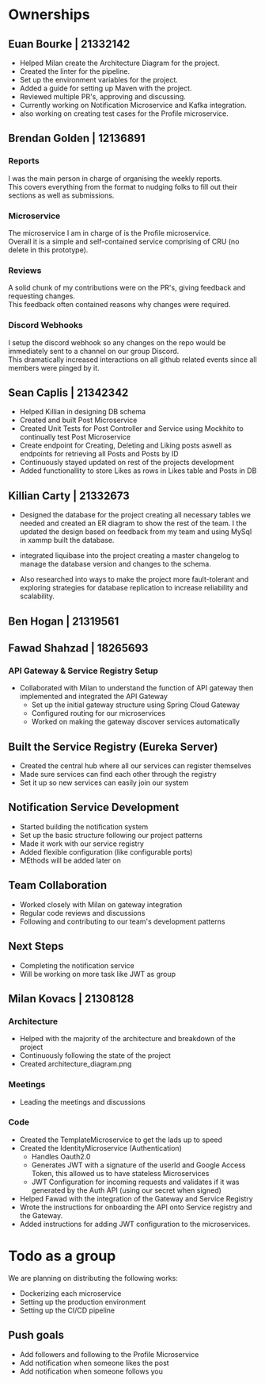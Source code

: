 # Ownerships

## Euan Bourke    | 21332142
  - Helped Milan create the Architecture Diagram for the project.
  - Created the linter for the pipeline.
  - Set up the environment variables for the project.
  - Added a guide for setting up Maven with the project.
  - Reviewed multiple PR's, approving and discussing.
  - Currently working on Notification Microservice and Kafka integration.
  - also working on creating test cases for the Profile microservice. 

## Brendan Golden | 12136891
### Reports
I was the main person in charge of organising the weekly reports.  
This covers everything from the format to nudging folks to fill out their sections as well as submissions.

### Microservice
The microservice I am in charge of is the Profile microservice.  
Overall it is a simple and self-contained service comprising of CRU (no delete in this prototype).

### Reviews
A solid chunk of my contributions were on the PR's, giving feedback and requesting changes.  
This feedback often contained reasons why changes were required.

### Discord Webhooks
I setup the discord webhook so any changes on the repo would be immediately sent to a channel on our group Discord.  
This dramatically increased interactions on all github related events since all members were pinged by it.

## Sean Caplis    | 21342342
  - Helped Killian in designing DB schema
  - Created and built Post Microservice
  - Created Unit Tests for Post Controller and Service using Mockhito to continually test Post Microservice
  - Create endpoint for Creating, Deleting and Liking posts aswell as endpoints for retrieving all Posts and Posts by ID
  - Continuously stayed updated on rest of the projects development
  - Added functionallity to store Likes as rows in Likes table and Posts in DB

## Killian Carty | 21332673
- Designed the database for the project creating all necessary tables we needed and created an ER diagram to show the rest of the team. I the updated the design
based on feedback from my team and using MySql in xammp built the database.

- integrated liquibase into the project creating a master changelog to manage the database version and changes to the schema.

- Also researched into ways to make the project more fault-tolerant and exploring strategies for database replication 
to increase reliability and scalability.

## Ben Hogan      | 21319561

## Fawad Shahzad  | 18265693
### API Gateway & Service Registry Setup
- Collaborated with Milan to understand the function of API gateway then implemented and integrated the API Gateway
  - Set up the initial gateway structure using Spring Cloud Gateway
  - Configured routing for our microservices
  - Worked on making the gateway discover services automatically

## Built the Service Registry (Eureka Server)
  - Created the central hub where all our services can register themselves
  - Made sure services can find each other through the registry
  - Set it up so new services can easily join our system

## Notification Service Development 
- Started building the notification system
- Set up the basic structure following our project patterns
- Made it work with our service registry
- Added flexible configuration (like configurable ports)
- MEthods will be added later on

## Team Collaboration
- Worked closely with Milan on gateway integration
- Regular code reviews and discussions
- Following and contributing to our team's development patterns

##  Next Steps
- Completing the notification service
- Will be working on more task like JWT as group 


## Milan Kovacs   | 21308128
### Architecture
- Helped with the majority of the architecture and breakdown of the project
- Continuously following the state of the project
- Created architecture_diagram.png

### Meetings
- Leading the meetings and discussions

### Code
- Created the TemplateMicroservice to get the lads up to speed
- Created the IdentityMicroservice (Authentication) 
  - Handles Oauth2.0
  - Generates JWT with a signature of the userId and Google Access Token, this allowed us to have stateless Microservices
  - JWT Configuration for incoming requests and validates if it was generated by the Auth API (using our secret when signed)
- Helped Fawad with the integration of the Gateway and Service Registry
- Wrote the instructions for onboarding the API onto Service registry and the Gateway.
- Added instructions for adding JWT configuration to the microservices.


# Todo as a group
We are planning on distributing the following works:
- Dockerizing each microservice
- Setting up the production environment
- Setting up the CI/CD pipeline

## Push goals
- Add followers and following to the Profile Microservice
- Add notification when someone likes the post
- Add notification when someone follows you

